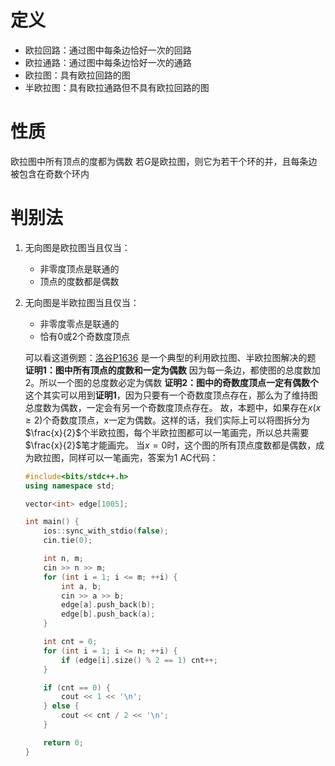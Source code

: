 # 定义
* 欧拉回路：通过图中每条边恰好一次的回路
* 欧拉通路：通过图中每条边恰好一次的通路
* 欧拉图：具有欧拉回路的图
* 半欧拉图：具有欧拉通路但不具有欧拉回路的图

# 性质
欧拉图中所有顶点的度都为偶数
若$G$是欧拉图，则它为若干个环的并，且每条边被包含在奇数个环内

# 判别法
1. 无向图是欧拉图当且仅当：
    * 非零度顶点是联通的
    * 顶点的度数都是偶数
2. 无向图是半欧拉图当且仅当：
    * 非零度零点是联通的
    * 恰有0或2个奇数度顶点

    可以看这道例题：[洛谷P1636](https://www.luogu.com.cn/problem/P1636)
    是一个典型的利用欧拉图、半欧拉图解决的题
    **证明1：图中所有顶点的度数和一定为偶数**
    因为每一条边，都使图的总度数加2。所以一个图的总度数必定为偶数
    **证明2：图中的奇数度顶点一定有偶数个**
    这个其实可以用到**证明1**，因为只要有一个奇数度顶点存在，那么为了维持图总度数为偶数，一定会有另一个奇数度顶点存在。
    故，本题中，如果存在$x(x\geqslant2)$个奇数度顶点，x一定为偶数。这样的话，我们实际上可以将图拆分为$\frac{x}{2}$个半欧拉图，每个半欧拉图都可以一笔画完，所以总共需要$\frac{x}{2}$笔才能画完。
    当$x=0$时，这个图的所有顶点度数都是偶数，成为欧拉图，同样可以一笔画完，答案为1
    AC代码：
    ```cpp
    #include<bits/stdc++.h>
    using namespace std;

    vector<int> edge[1005];

    int main() {                                        
        ios::sync_with_stdio(false);
        cin.tie(0);

        int n, m;
        cin >> n >> m;
        for (int i = 1; i <= m; ++i) {
            int a, b;
            cin >> a >> b;
            edge[a].push_back(b);
            edge[b].push_back(a);
        }

        int cnt = 0;
        for (int i = 1; i <= n; ++i) {
            if (edge[i].size() % 2 == 1) cnt++;
        }

        if (cnt == 0) {
            cout << 1 << '\n';
        } else {
            cout << cnt / 2 << '\n';
        }

        return 0;
    }
    ```